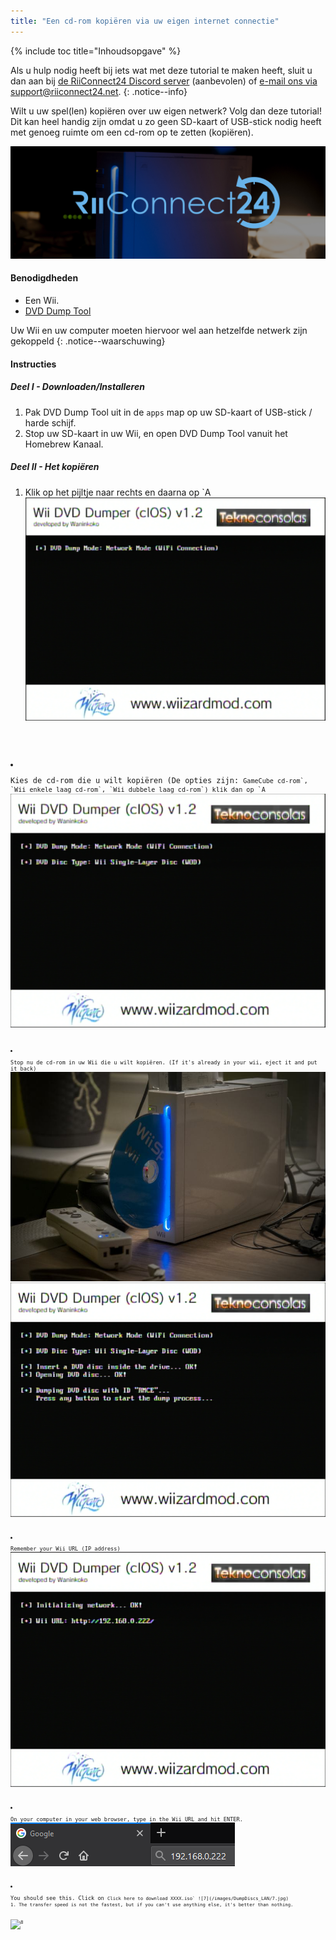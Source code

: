 ```yaml
---
title: "Een cd-rom kopiëren via uw eigen internet connectie"
---
```


{% include toc title="Inhoudsopgave" %}

Als u hulp nodig heeft bij iets wat met deze tutorial te maken heeft, sluit u dan aan bij [de RiiConnect24 Discord server](https://discord.gg/b4Y7jfD) (aanbevolen) of [e-mail ons via support@riiconnect24.net](mailto:support@riiconnect24.net).
{: .notice--info}

Wilt u uw spel(len) kopiëren over uw eigen netwerk? Volg dan deze tutorial! Dit kan heel handig zijn omdat u zo geen SD-kaart of USB-stick nodig heeft met genoeg ruimte om een cd-rom op te zetten (kopiëren).

![RiiConnect24 Logo](/images/WiiRC24Logo.jpg)

#### Benodigdheden

* Een Wii.
* [DVD Dump Tool](/assets/files/DVDDumpTool.zip)

Uw Wii en uw computer moeten hiervoor wel aan hetzelfde netwerk zijn gekoppeld
{: .notice--waarschuwing}

#### Instructies

##### Deel I - Downloaden/Installeren

1. Pak DVD Dump Tool uit in de `apps` map op uw SD-kaart of USB-stick / harde schijf.
1. Stop uw SD-kaart in uw Wii, en open DVD Dump Tool vanuit het Homebrew Kanaal.

##### Deel II - Het kopiëren

1. Klik op het pijltje naar rechts en daarna op `A<code>
<img src="/images/DumpDiscs_LAN/2.png" alt="2" /></p></li>
<li><p spaces-before="0">Kies de cd-rom die u wilt kopiëren (De opties zijn: <code>GameCube cd-rom`, `Wii enkele laag cd-rom`, `Wii dubbele laag cd-rom`) klik dan op `A<code>
<img src="/images/DumpDiscs_LAN/3.png" alt="3" /></p></li>
<li><p spaces-before="0">Stop nu de cd-rom in uw Wii die u wilt kopiëren. (If it's already in your wii, eject it and put it back)
<img src="/images/DumpDiscs_LAN/insertthedisc.jpg" alt="InsertTheDisc" />
<img src="/images/DumpDiscs_LAN/4.png" alt="4" /></p></li>
<li><p spaces-before="0">Remember your Wii URL (IP address)
<img src="/images/DumpDiscs_LAN/5.png" alt="5" /></p></li>
<li><p spaces-before="0">On your computer in your web browser, type in the Wii URL and hit ENTER.
<img src="/images/DumpDiscs_LAN/6.png" alt="6" /></p></li>
<li><p spaces-before="0">You should see this. Click on <code>Click here to download XXXX.iso` ![7](/images/DumpDiscs_LAN/7.jpg)
1. The transfer speed is not the fastest, but if you can't use anything else, it's better than nothing.

![8](/images/DumpDiscs_LAN/8.PNG)
